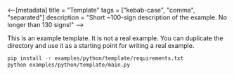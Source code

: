 <--[metadata]
title = "Template"
tags = ["kebab-case", "comma", "separated"]
description = "Short ~100-sign description of the example. No longer than 130 signs!"
-->


<!--
Place a screenshot in place of this comment
Use `just upload --help` for instructions
-->

This is an example template. It is not a real example. You can duplicate the directory and use it as a starting point for writing a real example.

```bash
pip install -r examples/python/template/requirements.txt
python examples/python/template/main.py
```